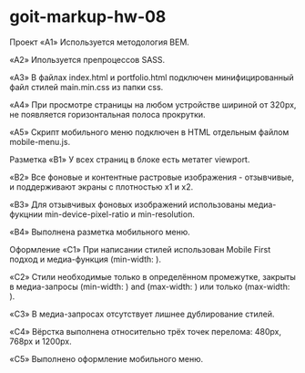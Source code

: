 # goit-markup-hw-08

Проект «A1» Используется методология BEM.

«A2» Ипользуется препроцессов SASS.

«A3» В файлах index.html и portfolio.html подключен минифицированный файл стилей main.min.css из
папки css.

«A4» При просмотре страницы на любом устройстве шириной от 320px, не появляется горизонтальная
полоса прокрутки.

«A5» Скрипт мобильного меню подключен в HTML отдельным файлом mobile-menu.js.

Разметка «B1» У всех страниц в блоке <head> есть метатег viewport.

«B2» Все фоновые и контентные растровые изображения - отзывчивые, и поддерживают экраны с плотностью
x1 и x2.

«B3» Для отзывчивых фоновых изображений использованы медиа-фукцнии min-device-pixel-ratio и
min-resolution.

«B4» Выполнена разметка мобильного меню.

Оформление «C1» При написании стилей использован Mobile First подход и медиа-функция (min-width: ).

«C2» Стили необходимые только в определённом промежутке, закрыты в медиа-запросы (min-width: ) and
(max-width: ) или только (max-width: ).

«C3» В медиа-запросах отсутствует лишнее дублирование стилей.

«C4» Вёрстка выполнена относительно трёх точек перелома: 480px, 768px и 1200px.

«C5» Выполнено оформление мобильного меню.
